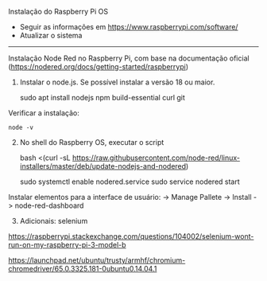 Instalação do Raspberry Pi OS

- Seguir as informações em https://www.raspberrypi.com/software/
- Atualizar o sistema

----------------------------------------------------------------

Instalação Node Red no Raspberry Pi, com base na documentação oficial (https://nodered.org/docs/getting-started/raspberrypi)

1. Instalar o node.js. Se possível instalar a versão 18 ou maior.

    sudo apt install nodejs npm build-essential curl git

Verificar a instalação:

    node -v

2. No shell do Raspberry OS, executar o script

    bash <(curl -sL https://raw.githubusercontent.com/node-red/linux-installers/master/deb/update-nodejs-and-nodered)

    sudo systemctl enable nodered.service
    sudo service nodered start

Instalar elementos para a interface de usuário:
-> Manage Pallete -> Install -> node-red-dashboard


3. Adicionais: selenium

https://raspberrypi.stackexchange.com/questions/104002/selenium-wont-run-on-my-raspberry-pi-3-model-b

https://launchpad.net/ubuntu/trusty/armhf/chromium-chromedriver/65.0.3325.181-0ubuntu0.14.04.1
